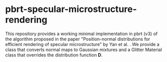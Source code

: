 # pbrt-specular-microstructure-rendering

This repository provides a working minimal implementation in pbrt (v3) of the algorithm proposed in the paper "Position-normal distributions for efficient rendering of specular microstructure" by Yan et al. . We provide a class that converts normal maps to Gaussian mixtures and a Glitter Material class that overrides the distribution function **D**.
